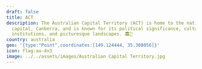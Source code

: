 ```yaml
---
draft: false
title: ACT
description: The Australian Capital Territory (ACT) is home to the nation's
  capital, Canberra, and is known for its political significance, cultural
  institutions, and picturesque landscapes. 🏛️🌳
country: australia
geo: '{type:"Point",coordinates:[149.124444, 35.308056]}'
icon: flag:au-4x3
image: ../../assets/images/Australian Capital Territory.jpg
---
```

